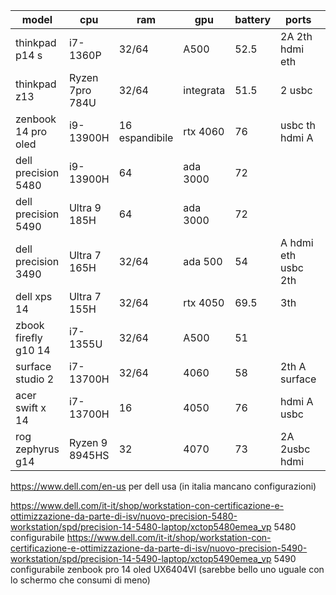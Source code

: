 
| model                | cpu             | ram            | gpu       | battery | ports               | price | verdict |
| -------------------- | --------------- | -------------- | --------- | ------- | ------------------- | ----- | ------- |
| thinkpad p14 s       | i7-1360P        | 32/64          | A500      | 52.5    | 2A 2th hdmi eth     | 2050  |         |
| thinkpad z13         | Ryzen 7pro 784U | 32/64          | integrata | 51.5    | 2 usbc              | 1900  | no      |
| zenbook 14 pro oled  | i9-13900H       | 16 espandibile | rtx 4060  | 76      | usbc th hdmi A      | 2k    |         |
| dell precision 5480  | i9-13900H       | 64             | ada 3000  | 72      |                     | 3670  |         |
| dell precision 5490  | Ultra 9 185H    | 64             | ada 3000  | 72      |                     | 3979  |         |
| dell precision 3490  | Ultra 7 165H    | 32/64          | ada 500   | 54      | A hdmi eth usbc 2th | 2376  |         |
| dell xps 14          | Ultra 7 155H    | 32/64          | rtx 4050  | 69.5    | 3th                 | 2200  |         |
| zbook firefly g10 14 | i7-1355U        | 32/64          | A500      | 51      |                     | 1761  |         |
| surface studio 2     | i7-13700H       | 32/64          | 4060      | 58      | 2th A surface       | 3220  | no      |
| acer swift x 14      | i7-13700H       | 16             | 4050      | 76      | hdmi A usbc         | 1700  |         |
| rog zephyrus g14     | Ryzen 9 8945HS  | 32             | 4070      | 73      | 2A 2usbc hdmi       | 2600  |         |
https://www.dell.com/en-us per dell usa (in italia mancano configurazioni)

https://www.dell.com/it-it/shop/workstation-con-certificazione-e-ottimizzazione-da-parte-di-isv/nuovo-precision-5480-workstation/spd/precision-14-5480-laptop/xctop5480emea_vp 5480 configurabile
https://www.dell.com/it-it/shop/workstation-con-certificazione-e-ottimizzazione-da-parte-di-isv/nuovo-precision-5490-workstation/spd/precision-14-5490-laptop/xctop5490emea_vp 5490 configurabile
zenbook pro 14 oled UX6404VI (sarebbe bello uno uguale con lo schermo che consumi di meno)
